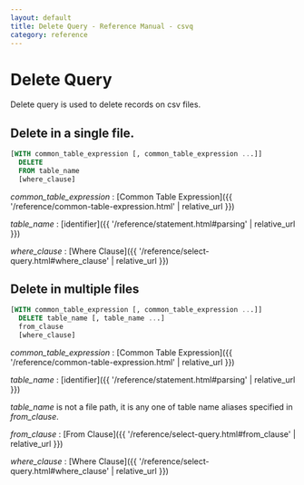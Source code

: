 ```yaml
---
layout: default
title: Delete Query - Reference Manual - csvq
category: reference
---
```


# Delete Query

Delete query is used to delete records on csv files.

## Delete in a single file.

```sql
[WITH common_table_expression [, common_table_expression ...]]
  DELETE
  FROM table_name
  [where_clause]
```

_common_table_expression_
: [Common Table Expression]({{ '/reference/common-table-expression.html' | relative_url }})

_table_name_
: [identifier]({{ '/reference/statement.html#parsing' | relative_url }})

_where_clause_
: [Where Clause]({{ '/reference/select-query.html#where_clause' | relative_url }})

## Delete in multiple files

```sql
[WITH common_table_expression [, common_table_expression ...]]
  DELETE table_name [, table_name ...]
  from_clause
  [where_clause]
```

_common_table_expression_
: [Common Table Expression]({{ '/reference/common-table-expression.html' | relative_url }})

_table_name_
: [identifier]({{ '/reference/statement.html#parsing' | relative_url }})
  
  _table_name_ is not a file path, it is any one of table name aliases specified in _from_clause_. 

_from_clause_
: [From Clause]({{ '/reference/select-query.html#from_clause' | relative_url }})

_where_clause_
: [Where Clause]({{ '/reference/select-query.html#where_clause' | relative_url }})
